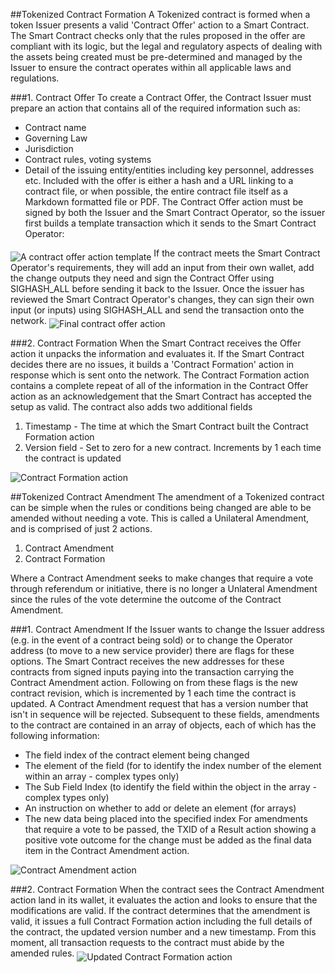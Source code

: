 ##Tokenized Contract Formation
A Tokenized contract is formed when a token Issuer presents a valid 'Contract Offer' action to a Smart Contract. The Smart Contract checks only that the rules proposed in the offer are compliant with its logic, but the legal and regulatory aspects of dealing with the assets being created must be pre-determined and managed by the Issuer to ensure the contract operates within all applicable laws and regulations.

###1. Contract Offer
To create a Contract Offer, the Contract Issuer must prepare an action that contains all of the required information such as:
* Contract name
* Governing Law
* Jurisdiction
* Contract rules, voting systems
* Detail of the issuing entity/entities including key personnel, addresses etc.
Included with the offer is either a hash and a URL linking to a contract file, or when possible, the entire contract file itself as a Markdown formatted file or PDF.
The Contract Offer action must be signed by both the Issuer and the Smart Contract Operator, so the issuer first builds a template transaction which it sends to the Smart Contract Operator:
<img src="https://raw.githubusercontent.com/tokenized/docs/master/images/contract-offer-action-template.svg?sanitize=true" alt="A contract offer action template" align="middle">
If the contract meets the Smart Contract Operator's requirements, they will add an input from their own wallet, add the change outputs they need and sign the Contract Offer using SIGHASH_ALL before sending it back to the Issuer. Once the issuer has reviewed the Smart Contract Operator's changes, they can sign their own input (or inputs) using SIGHASH_ALL and send the transaction onto the network.
<img src="https://raw.githubusercontent.com/tokenized/docs/master/images/contract-offer-action-final.svg?sanitize=true" alt="Final contract offer action" align="middle">

###2. Contract Formation
When the Smart Contract receives the Offer action it unpacks the information and evaluates it. If the Smart Contract decides there are no issues, it builds a 'Contract Formation' action in response which is sent onto the network. The Contract Formation action contains a complete repeat of all of the information in the Contract Offer action as an acknowledgement that the Smart Contract has accepted the setup as valid.
The contract also adds two additional fields
1. Timestamp - The time at which the Smart Contract built the Contract Formation action
2. Version field - Set to zero for a new contract. Increments by 1 each time the contract is updated
<img src="https://raw.githubusercontent.com/tokenized/docs/master/images/contract-formation-action.svg?sanitize=true" alt="Contract Formation action" align="middle">

##Tokenized Contract Amendment
The amendment of a Tokenized contract can be simple when the rules or conditions being changed are able to be amended without needing a vote. This is called a Unilateral Amendment, and is comprised of just 2 actions.
1. Contract Amendment
2. Contract Formation

Where a Contract Amendment seeks to make changes that require a vote through referendum or initiative, there is no longer a Unlateral Amendment since the rules of the vote determine the outcome of the Contract Amendment.

###1. Contract Amendment
If the Issuer wants to change the Issuer address (e.g. in the event of a contract being sold) or to change the Operator address (to move to a new service provider) there are flags for these options. The Smart Contract receives the new addresses for these contracts from signed inputs paying into the transaction carrying the Contract Amendment action.
Following on from these flags is the new contract revision, which is incremented by 1 each time the contract is updated. A Contract Amendment request that has a version number that isn't in sequence will be rejected.
Subsequent to these fields, amendments to the contract are contained in an array of objects, each of which has the following information:
* The field index of the contract element being changed
* The element of the field (for to identify the index number of the element within an array - complex types only)
* The Sub Field Index (to identify the field within the object in the array - complex types only)
* An instruction on whether to add or delete an element (for arrays)
* The new data being placed into the specified index
For amendments that require a vote to be passed, the TXID of a Result action showing a positive vote outcome for the change must be added as the final data item in the Contract Amendment action.
<img src="https://raw.githubusercontent.com/tokenized/docs/master/images/contract-amendment-action.svg?sanitize=true" alt="Contract Amendment action" align="middle">

###2. Contract Formation
When the contract sees the Contract Amendment action land in its wallet, it evaluates the action and looks to ensure that the modifications are valid. 
If the contract determines that the amendment is valid, it issues a full Contract Formation action including the full details of the contract, the updated version number and a new timestamp.
From this moment, all transaction requests to the contract must abide by the amended rules.
<img src="https://raw.githubusercontent.com/tokenized/docs/master/images/contract-formation-action-amendment.svg?sanitize=true" alt="Updated Contract Formation action" align="middle">

